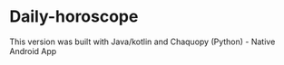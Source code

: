 # Daily-horoscope
This version was built with Java/kotlin and Chaquopy (Python) - Native Android App
